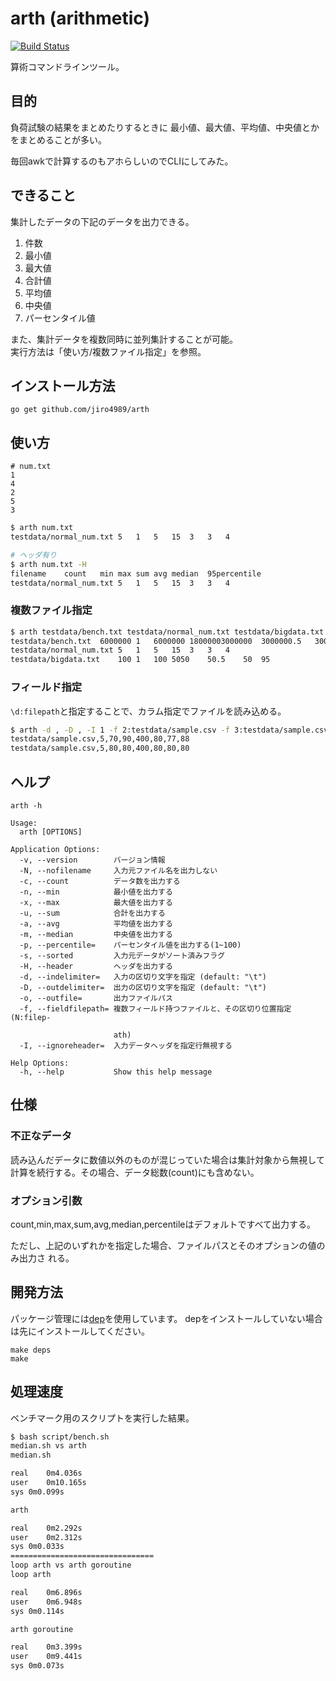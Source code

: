 # arth (arithmetic)

[![Build Status](https://travis-ci.org/jiro4989/arth.svg?branch=master)](https://travis-ci.org/jiro4989/arth)

算術コマンドラインツール。

## 目的

負荷試験の結果をまとめたりするときに
最小値、最大値、平均値、中央値とかをまとめることが多い。

毎回awkで計算するのもアホらしいのでCLIにしてみた。

## できること

集計したデータの下記のデータを出力できる。

1. 件数
1. 最小値
1. 最大値
1. 合計値
1. 平均値
1. 中央値
1. パーセンタイル値

また、集計データを複数同時に並列集計することが可能。  
実行方法は「使い方/複数ファイル指定」を参照。

## インストール方法

`go get github.com/jiro4989/arth`

## 使い方

```
# num.txt
1
4
2
5
3
```

```bash
$ arth num.txt
testdata/normal_num.txt	5	1	5	15	3	3	4

# ヘッダ有り
$ arth num.txt -H
filename	count	min	max	sum	avg	median	95percentile
testdata/normal_num.txt	5	1	5	15	3	3	4
```

### 複数ファイル指定

```bash
$ arth testdata/bench.txt testdata/normal_num.txt testdata/bigdata.txt 
testdata/bench.txt	6000000	1	6000000	18000003000000	3000000.5	3000000	5700000
testdata/normal_num.txt	5	1	5	15	3	3	4
testdata/bigdata.txt	100	1	100	5050	50.5	50	95
```

### フィールド指定

`\d:filepath`と指定することで、カラム指定でファイルを読み込める。

```bash
$ arth -d , -D , -I 1 -f 2:testdata/sample.csv -f 3:testdata/sample.csv     
testdata/sample.csv,5,70,90,400,80,77,88
testdata/sample.csv,5,80,80,400,80,80,80
```

## ヘルプ

`arth -h`

    Usage:
      arth [OPTIONS]

    Application Options:
      -v, --version        バージョン情報
      -N, --nofilename     入力元ファイル名を出力しない
      -c, --count          データ数を出力する
      -n, --min            最小値を出力する
      -x, --max            最大値を出力する
      -u, --sum            合計を出力する
      -a, --avg            平均値を出力する
      -m, --median         中央値を出力する
      -p, --percentile=    パーセンタイル値を出力する(1~100)
      -s, --sorted         入力元データがソート済みフラグ
      -H, --header         ヘッダを出力する
      -d, --indelimiter=   入力の区切り文字を指定 (default: "\t")
      -D, --outdelimiter=  出力の区切り文字を指定 (default: "\t")
      -o, --outfile=       出力ファイルパス
      -f, --fieldfilepath= 複数フィールド持つファイルと、その区切り位置指定(N:filep-

                           ath)
      -I, --ignoreheader=  入力データヘッダを指定行無視する

    Help Options:
      -h, --help           Show this help message

## 仕様

### 不正なデータ

読み込んだデータに数値以外のものが混じっていた場合は集計対象から無視して
計算を続行する。その場合、データ総数(count)にも含めない。

### オプション引数

count,min,max,sum,avg,median,percentileはデフォルトですべて出力する。

ただし、上記のいずれかを指定した場合、ファイルパスとそのオプションの値のみ出力さ
れる。

## 開発方法

パッケージ管理には[dep](https://github.com/golang/dep)を使用しています。
depをインストールしていない場合は先にインストールしてください。

```
make deps
make
```

## 処理速度

ベンチマーク用のスクリプトを実行した結果。

```bash
$ bash script/bench.sh
median.sh vs arth
median.sh

real	0m4.036s
user	0m10.165s
sys	0m0.099s

arth

real	0m2.292s
user	0m2.312s
sys	0m0.033s
================================
loop arth vs arth goroutine
loop arth

real	0m6.896s
user	0m6.948s
sys	0m0.114s

arth goroutine

real	0m3.399s
user	0m9.441s
sys	0m0.073s
```
